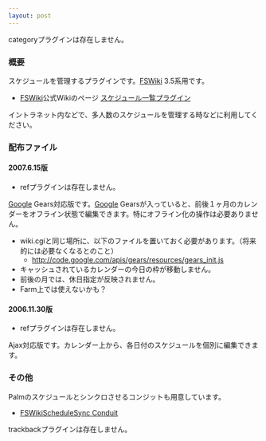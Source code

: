 ```yaml
---
layout: post
---
```

<p><span class="error">categoryプラグインは存在しません。</span></p>
<h3>概要</h3>
<p>スケジュールを管理するプラグインです。<a href="http://fswiki.poi.jp/">FSWiki</a> 3.5系用です。</p>
<ul>
<li><a href="http://fswiki.poi.jp/">FSWiki</a>公式Wikiのページ <a href="http://fswiki.poi.jp/wiki.cgi?page=BugTrack%2Dplugin%2F16">スケジュール一覧プラグイン</a></li>
</ul>
<p>イントラネット内などで、多人数のスケジュールを管理する時などに利用してください。</p>
<h3>配布ファイル</h3>
<h4>2007.6.15版</h4>
<ul>
<li><span class="error">refプラグインは存在しません。</span></li>
</ul>
<p><a href="http://www.google.co.jp/">Google</a> Gears対応版です。<a href="http://www.google.co.jp/">Google</a> Gearsが入っていると、前後１ヶ月のカレンダーをオフライン状態で編集できます。特にオフライン化の操作は必要ありません。</p>
<ul>
<li>wiki.cgiと同じ場所に、以下のファイルを置いておく必要があります。（将来的には必要なくなるとのこと）<ul>
<li><a href="http://code.google.com/apis/gears/resources/gears_init.js">http://code.google.com/apis/gears/resources/gears_init.js</a></li>
</ul>
<li>キャッシュされているカレンダーの今日の枠が移動しません。</li>
<li>前後の月では、休日指定が反映されません。</li>
<li>Farm上では使えないかも？</li>
</ul>
<h4>2006.11.30版</h4>
<ul>
<li><span class="error">refプラグインは存在しません。</span></li>
</ul>
<p>Ajax対応版です。カレンダー上から、各日付のスケジュールを個別に編集できます。</p>
<h3>その他</h3>
<p>Palmのスケジュールとシンクロさせるコンジットも用意しています。</p>
<ul>
<li><a href="/?page=FSWikiScheduleSync+Conduit" class="wikipage">FSWikiScheduleSync Conduit</a></li>
</ul>
<p><span class="error">trackbackプラグインは存在しません。</span></p>
